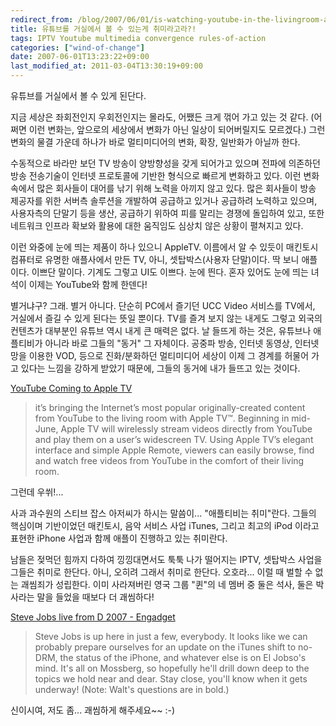 ```yaml
---
redirect_from: /blog/2007/06/01/is-watching-youtube-in-the-livingroom-a-hobby/
title: 유튜브를 거실에서 볼 수 있는게 취미라고라?!
tags: IPTV Youtube multimedia convergence rules-of-action
categories: ["wind-of-change"]
date: 2007-06-01T13:23:22+09:00
last_modified_at: 2011-03-04T13:30:19+09:00
---
```

유튜브를 거실에서 볼 수 있게 된단다.

지금 세상은 좌회전인지 우회전인지는 몰라도, 어쨌든 크게 꺾어 가고 있는
것 같다. (어쩌면 이런 변화는, 앞으로의 세상에서 변화가 아닌 일상이
되어버릴지도 모르겠다.) 그런 변화의 물결 가운데 하나가 바로 멀티미디어의
변화, 확장, 일반화가 아닐까 한다.

수동적으로 바라만 보던 TV 방송이 양방향성을 갖게 되어가고 있으며 전파에
의존하던 방송 전송기술이 인터넷 프로토콜에 기반한 형식으로 빠르게
변화하고 있다. 이런 변화 속에서 많은 회사들이 대어를 낚기 위해 노력을
아끼지 않고 있다. 많은 회사들이 방송 제공자를 위한 서버측 솔루션을
개발하여 공급하고 있거나 공급하려 노력하고 있으며, 사용자측의 단말기 등을
생산, 공급하기 위하여 피를 말리는 경쟁에 돌입하여 있고, 또한 네트워크
인프라 확보와 활용에 대한 움직임도 심상치 않은 상황이 펼쳐지고 있다.

이런 와중에 눈에 띄는 제품이 하나 있으니 AppleTV. 이름에서 알 수 있듯이
매킨토시 컴퓨터로 유명한 애플사에서 만든 TV, 아니, 셋탑박스(사용자 단말)이다.
딱 보니 애플이다. 이쁘단 말이다. 기계도 그렇고 UI도 이쁘다. 눈에 띈다.
혼자 있어도 눈에 띄는 녀석이 이제는 YouTube와 함께 한덴다!

별거냐구? 그래. 별거 아니다. 단순히 PC에서 즐기던 UCC Video 서비스를
TV에서, 거실에서 즐길 수 있게 된다는 뜻일 뿐이다. TV를 즐겨 보지 않는
내게도 그렇고 외국의 컨텐츠가 대부분인 유튜브 역시 내게 큰 매력은 없다.
날 들뜨게 하는 것은, 유튜브나 애플티비가 아니라 바로 그들의 "동거" 그
자체이다. 공중파 방송, 인터넷 동영상, 인터넷 망을 이용한 VOD, 등으로
진화/분화하던 멀티미디어 세상이 이제 그 경계를 허물어 가고 있다는 느낌을
강하게 받았기 때문에, 그들의 동거에 내가 들뜨고 있는 것이다.

[YouTube Coming to Apple TV](http://www.apple.com/pr/library/2007/05/30appletv.html)

> it’s bringing the Internet’s most popular originally-created content from YouTube to the living room with Apple TV™. Beginning in mid-June, Apple TV will wirelessly stream videos directly from YouTube and play them on a user’s widescreen TV. Using Apple TV’s elegant interface and simple Apple Remote, viewers can easily browse, find and watch free videos from YouTube in the comfort of their living room.

그런데 우쒸!...

사과 과수원의 스티브 잡스 아저씨가 하시는 말씀이... "애플티비는 취미"란다.
그들의 핵심이며 기반이었던 매킨토시, 음악 서비스 사업 iTunes, 그리고
최고의 iPod 이라고 표현한 iPhone 사업과 함께 애플이 진행하고 있는 취미란다.

남들은 젖먹던 힘까지 다하여 낑낑대면서도 툭툭 나가 떨어지는 IPTV, 셋탑박스
사업을 그들은 취미로 한단다. 아니, 오히려 그래서 취미로 한단다. 오호라...
이럴 때 벌할 수 없는 괘씸죄가 성립한다. 이미 사라져버린 영국 그룹 "퀸"의
네 멤버 중 둘은 석사, 둘은 박사라는 말을 들었을 때보다 더 괘씸하다!

[Steve Jobs live from D 2007 - Engadget](http://www.engadget.com/2007/05/30/steve-jobs-live-from-d-2007/)

> Steve Jobs is up here in just a few, everybody. It looks like we can probably prepare ourselves for an update on the iTunes shift to no-DRM, the status of the iPhone, and whatever else is on El Jobso's mind. It's all on Mossberg, so hopefully he'll drill down deep to the topics we hold near and dear. Stay close, you'll know when it gets underway! (Note: Walt's questions are in bold.)

신이시여, 저도 좀... 괘씸하게 해주세요~~ :-)


